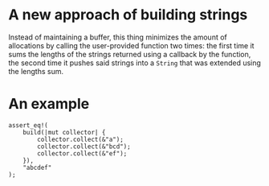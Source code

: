 # A new approach of building strings

Instead of maintaining a buffer, this thing minimizes the amount of allocations by calling the user-provided function two times: the first time it sums the lengths of the strings returned using a callback by the function, the second time it pushes said strings into a `String` that was extended using the lengths sum.

# An example

    assert_eq!(
        build(|mut collector| {
            collector.collect(&"a");
            collector.collect(&"bcd");
            collector.collect(&"ef");
        }),
        "abcdef"
    );

